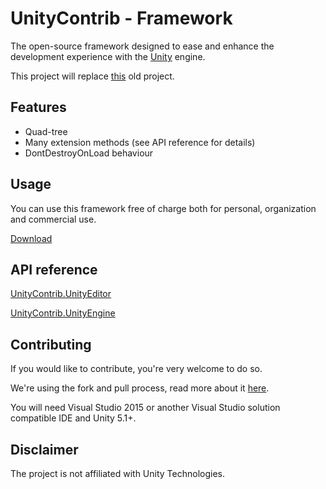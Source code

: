 # UnityContrib  - Framework
The open-source framework designed to ease and enhance the development experience with the [Unity](https://unity3d.com) engine.

This project will replace [this](https://github.com/robintheilade/unityframework) old project.

## Features

* Quad-tree
* Many extension methods (see API reference for details)
* DontDestroyOnLoad behaviour

## Usage

You can use this framework free of charge both for personal, organization and commercial use.

[Download](https://github.com/UnityContrib/framework/releases/latest)

## API reference

[UnityContrib.UnityEditor](https://github.com/UnityContrib/framework/blob/master/Code/Documentation/UnityContrib.UnityEditor.md)

[UnityContrib.UnityEngine](https://github.com/UnityContrib/framework/blob/master/Code/Documentation/UnityContrib.UnityEngine.md)

## Contributing

If you would like to contribute, you're very welcome to do so.

We're using the fork and pull process, read more about it [here](https://help.github.com/articles/using-pull-requests/).

You will need Visual Studio 2015 or another Visual Studio solution compatible IDE and Unity 5.1+.

## Disclaimer

The project is not affiliated with Unity Technologies.

